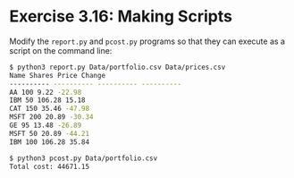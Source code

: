 # Exercise 3.16: Making Scripts

Modify the `report.py` and `pcost.py` programs so that they can execute as a script on the command line:

```bash
$ python3 report.py Data/portfolio.csv Data/prices.csv
Name Shares Price Change
---------- ---------- ---------- ----------
AA 100 9.22 -22.98
IBM 50 106.28 15.18
CAT 150 35.46 -47.98
MSFT 200 20.89 -30.34
GE 95 13.48 -26.89
MSFT 50 20.89 -44.21
IBM 100 106.28 35.84

$ python3 pcost.py Data/portfolio.csv
Total cost: 44671.15
```
